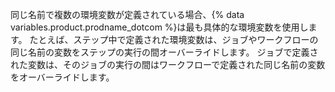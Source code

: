 同じ名前で複数の環境変数が定義されている場合、{% data variables.product.prodname_dotcom %}は最も具体的な環境変数を使用します。 たとえば、ステップ中で定義された環境変数は、ジョブやワークフローの同じ名前の変数をステップの実行の間オーバーライドします。 ジョブで定義された変数は、そのジョブの実行の間はワークフローで定義された同じ名前の変数をオーバーライドします。
